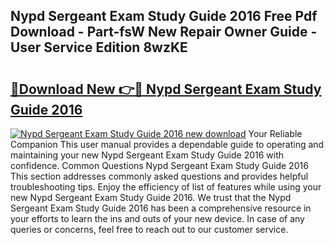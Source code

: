 ## Nypd Sergeant Exam Study Guide 2016 Free Pdf Download - Part-fsW New Repair Owner Guide - User Service Edition 8wzKE

# <h2><a href="http://bc91018.oget.top/?id=Nypd+Sergeant+Exam+Study+Guide+2016">🔗Download New 👉🔴 Nypd Sergeant Exam Study Guide 2016</a></h2>

[![Nypd Sergeant Exam Study Guide 2016 new download](https://i.imgur.com/5g1atiW.png)](http://bc91018.oget.top/?id=Nypd+Sergeant+Exam+Study+Guide+2016)
Your Reliable Companion This user manual provides a dependable guide to operating and maintaining your new Nypd Sergeant Exam Study Guide 2016 with confidence. Common Questions Nypd Sergeant Exam Study Guide 2016 This section addresses commonly asked questions and provides helpful troubleshooting tips. Enjoy the efficiency of list of features while using your new Nypd Sergeant Exam Study Guide 2016. We trust that the Nypd Sergeant Exam Study Guide 2016 has been a comprehensive resource in your efforts to learn the ins and outs of your new device. In case of any queries or concerns, feel free to reach out to our customer service.
